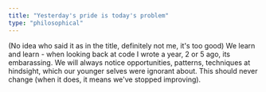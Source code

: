 ```yaml
---
title: "Yesterday's pride is today's problem"
type: "philosophical"
---
```


(No idea who said it as in the title, definitely not me, it's too good) We learn and learn - when looking back at code I wrote a year, 2 or 5 ago, its embarassing. We will always notice opportunities, patterns, techniques at hindsight, which our younger selves were ignorant about. This should never change (when it does, it means we've stopped improving).
